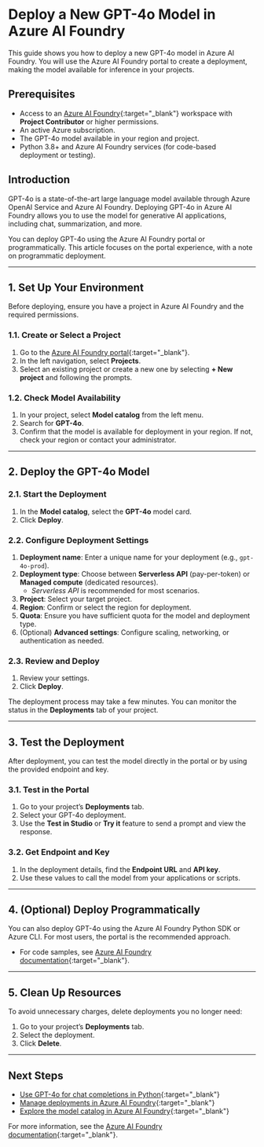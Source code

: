 # Deploy a New GPT-4o Model in Azure AI Foundry

This guide shows you how to deploy a new GPT-4o model in Azure AI Foundry. You will use the Azure AI Foundry portal to create a deployment, making the model available for inference in your projects.

## Prerequisites

- Access to an [Azure AI Foundry](https://ai.azure.com){:target="_blank"} workspace with **Project Contributor** or higher permissions.
- An active Azure subscription.
- The GPT-4o model available in your region and project.
- Python 3.8+ and Azure AI Foundry services (for code-based deployment or testing).

## Introduction

GPT-4o is a state-of-the-art large language model available through Azure OpenAI Service and Azure AI Foundry. Deploying GPT-4o in Azure AI Foundry allows you to use the model for generative AI applications, including chat, summarization, and more.

You can deploy GPT-4o using the Azure AI Foundry portal or programmatically. This article focuses on the portal experience, with a note on programmatic deployment.

---

## 1. Set Up Your Environment

Before deploying, ensure you have a project in Azure AI Foundry and the required permissions.

### 1.1. Create or Select a Project

1. Go to the [Azure AI Foundry portal](https://ai.azure.com){:target="_blank"}.
2. In the left navigation, select **Projects**.
3. Select an existing project or create a new one by selecting **+ New project** and following the prompts.

### 1.2. Check Model Availability

1. In your project, select **Model catalog** from the left menu.
2. Search for **GPT-4o**.
3. Confirm that the model is available for deployment in your region. If not, check your region or contact your administrator.

---

## 2. Deploy the GPT-4o Model

### 2.1. Start the Deployment

1. In the **Model catalog**, select the **GPT-4o** model card.
2. Click **Deploy**.

### 2.2. Configure Deployment Settings

1. **Deployment name**: Enter a unique name for your deployment (e.g., `gpt-4o-prod`).
2. **Deployment type**: Choose between **Serverless API** (pay-per-token) or **Managed compute** (dedicated resources).  
   - *Serverless API* is recommended for most scenarios.
3. **Project**: Select your target project.
4. **Region**: Confirm or select the region for deployment.
5. **Quota**: Ensure you have sufficient quota for the model and deployment type.
6. (Optional) **Advanced settings**: Configure scaling, networking, or authentication as needed.

### 2.3. Review and Deploy

1. Review your settings.
2. Click **Deploy**.

The deployment process may take a few minutes. You can monitor the status in the **Deployments** tab of your project.

---

## 3. Test the Deployment

After deployment, you can test the model directly in the portal or by using the provided endpoint and key.

### 3.1. Test in the Portal

1. Go to your project’s **Deployments** tab.
2. Select your GPT-4o deployment.
3. Use the **Test in Studio** or **Try it** feature to send a prompt and view the response.

### 3.2. Get Endpoint and Key

1. In the deployment details, find the **Endpoint URL** and **API key**.
2. Use these values to call the model from your applications or scripts.

---

## 4. (Optional) Deploy Programmatically

You can also deploy GPT-4o using the Azure AI Foundry Python SDK or Azure CLI. For most users, the portal is the recommended approach.

- For code samples, see [Azure AI Foundry documentation](https://learn.microsoft.com/azure/ai-foundry/){:target="_blank"}.

---

## 5. Clean Up Resources

To avoid unnecessary charges, delete deployments you no longer need:

1. Go to your project’s **Deployments** tab.
2. Select the deployment.
3. Click **Delete**.

---

## Next Steps

- [Use GPT-4o for chat completions in Python](https://learn.microsoft.com/azure/ai-foundry/how-to/use-gpt4o-chat-completions){:target="_blank"}
- [Manage deployments in Azure AI Foundry](https://learn.microsoft.com/azure/ai-foundry/how-to/manage-deployments){:target="_blank"}
- [Explore the model catalog in Azure AI Foundry](https://learn.microsoft.com/azure/ai-foundry/how-to/model-catalog-overview){:target="_blank"}

For more information, see the [Azure AI Foundry documentation](https://learn.microsoft.com/azure/ai-foundry/){:target="_blank"}.